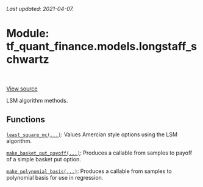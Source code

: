 <!--
This file is generated by a tool. Do not edit directly.
For open-source contributions the docs will be updated automatically.
-->

*Last updated: 2021-04-07.*

<div itemscope itemtype="http://developers.google.com/ReferenceObject">
<meta itemprop="name" content="tf_quant_finance.models.longstaff_schwartz" />
<meta itemprop="path" content="Stable" />
</div>

# Module: tf_quant_finance.models.longstaff_schwartz

<!-- Insert buttons and diff -->

<table class="tfo-notebook-buttons tfo-api" align="left">
</table>

<a target="_blank" href="https://github.com/google/tf-quant-finance/blob/master/tf_quant_finance/models/longstaff_schwartz/__init__.py">View source</a>



LSM algorithm methods.



## Functions

[`least_square_mc(...)`](../../tf_quant_finance/models/longstaff_schwartz/least_square_mc.md): Values Amercian style options using the LSM algorithm.

[`make_basket_put_payoff(...)`](../../tf_quant_finance/models/longstaff_schwartz/make_basket_put_payoff.md): Produces a callable from samples to payoff of a simple basket put option.

[`make_polynomial_basis(...)`](../../tf_quant_finance/models/longstaff_schwartz/make_polynomial_basis.md): Produces a callable from samples to polynomial basis for use in regression.

